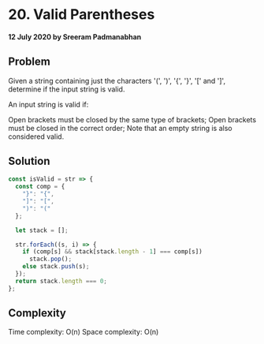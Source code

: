 # 20. Valid Parentheses

#### 12 July 2020 by Sreeram Padmanabhan

## Problem

Given a string containing just the characters '(', ')', '{', '}', '[' and ']', determine if the input string is valid.

An input string is valid if:

Open brackets must be closed by the same type of brackets; Open brackets must be closed in the correct order; Note that an empty string is also considered valid.

## Solution

```js
const isValid = str => {
  const comp = {
    "}": "{",
    "]": "[",
    ")": "("
  };

  let stack = [];

  str.forEach((s, i) => {
    if (comp[s] && stack[stack.length - 1] === comp[s])
      stack.pop();
    else stack.push(s);
  });
  return stack.length === 0;
};
```

## Complexity

Time complexity: O(n)
Space complexity: O(n)

&nbsp;
